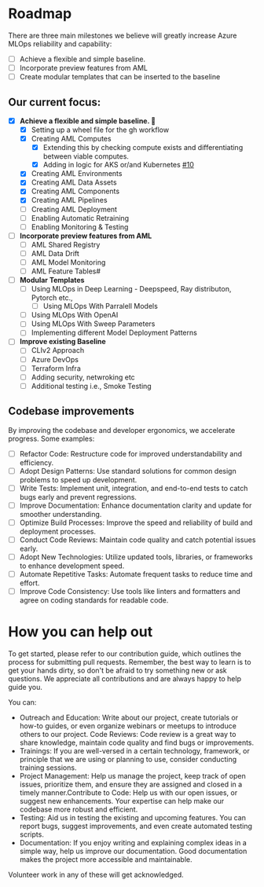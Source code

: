 # Roadmap

There are three main milestones we believe will greatly increase Azure MLOps  reliability and capability:
- [ ] Achieve a flexible and simple baseline. 
- [ ] Incorporate preview features from AML
- [ ] Create modular templates that can be inserted to the baseline

## Our current focus:

- [x] **Achieve a flexible and simple baseline. 🎉**
  - [x] Setting up a wheel file for the gh workflow 
  - [x] Creating AML Computes 
    - [x] Extending this by checking compute exists and differentiating between viable computes.
    - [x] Adding in logic for AKS or/and Kubernetes [#10](https://github.com/GrannyProgramming/AzureMLOpsInProduction/issues/10)
  - [x] Creating AML Environments
  - [x] Creating AML Data Assets
  - [x] Creating AML Components
  - [x] Creating AML Pipelines
  - [ ] Creating AML Deployment
  - [ ] Enabling Automatic Retraining 
  - [ ] Enabling Monitoring & Testing

- [ ] **Incorporate preview features from AML**
  - [ ] AML Shared Registry
  - [ ] AML Data Drift 
  - [ ] AML Model Monitoring
  - [ ] AML Feature Tables#

- [ ] **Modular Templates**
  - [ ] Using MLOps in Deep Learning - Deepspeed, Ray distributon, Pytorch etc.,
    - [ ] Using MLOps With Parralell Models
  - [ ] Using MLOps With OpenAI
  - [ ] Using MLOps With Sweep Parameters 
  - [ ] Implementing different Model Deployment Patterns 
 
- [ ] **Improve existing Baseline**
  - [ ] CLIv2 Approach 
  - [ ] Azure DevOps 
  - [ ] Terraform Infra
  - [ ] Adding security, netwroking etc
  - [ ] Additional testing i.e., Smoke Testing
  
## Codebase improvements
By improving the codebase and developer ergonomics, we accelerate progress. Some examples:
- [ ] Refactor Code: Restructure code for improved understandability and efficiency.
- [ ] Adopt Design Patterns: Use standard solutions for common design problems to speed up development.
- [ ] Write Tests: Implement unit, integration, and end-to-end tests to catch bugs early and prevent regressions.
- [ ] Improve Documentation: Enhance documentation clarity and update for smoother understanding.
- [ ] Optimize Build Processes: Improve the speed and reliability of build and deployment processes.
- [ ] Conduct Code Reviews: Maintain code quality and catch potential issues early.
- [ ] Adopt New Technologies: Utilize updated tools, libraries, or frameworks to enhance development speed.
- [ ] Automate Repetitive Tasks: Automate frequent tasks to reduce time and effort.
- [ ] Improve Code Consistency: Use tools like linters and formatters and agree on coding standards for readable code.

# How you can help out
To get started, please refer to our contribution guide, which outlines the process for submitting pull requests. Remember, the best way to learn is to get your hands dirty, so don't be afraid to try something new or ask questions. We appreciate all contributions and are always happy to help guide you.

You can:
- Outreach and Education: Write about our project, create tutorials or how-to guides, or even organize webinars or meetups to introduce others to our project.
Code Reviews: Code review is a great way to share knowledge, maintain code quality and find bugs or improvements.
- Trainings: If you are well-versed in a certain technology, framework, or principle that we are using or planning to use, consider conducting training sessions.
- Project Management: Help us manage the project, keep track of open issues, prioritize them, and ensure they are assigned and closed in a timely manner.Contribute to Code: Help us with our open issues, or suggest new enhancements. Your expertise can help make our codebase more robust and efficient.
- Testing: Aid us in testing the existing and upcoming features. You can report bugs, suggest improvements, and even create automated testing scripts.
- Documentation: If you enjoy writing and explaining complex ideas in a simple way, help us improve our documentation. Good documentation makes the project more accessible and maintainable.

Volunteer work in any of these will get acknowledged.